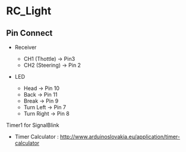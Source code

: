 # RC_Light

## Pin Connect

- Receiver
	- CH1 (Thottle) -> Pin3
	- CH2 (Steering) -> Pin 2

- LED
	- Head -> Pin 10
	- Back -> Pin 11
	- Break -> Pin 9
	- Turn Left -> Pin 7
	- Turn Right -> Pin 8

Timer1 for SignalBlink
- Timer Calculator : http://www.arduinoslovakia.eu/application/timer-calculator